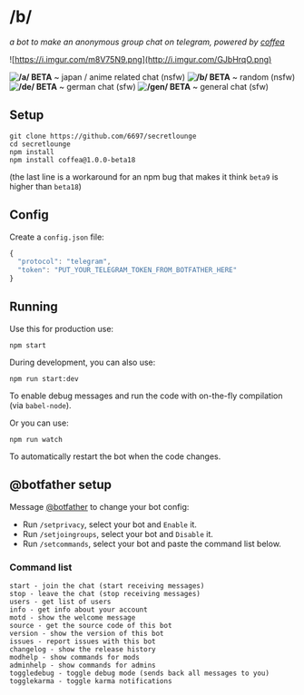 # /b/

_a bot to make an anonymous group chat on telegram, powered by [coffea](https://github.com/caffeinery/coffea)_

![https://i.imgur.com/m8V75N9.png](http://i.imgur.com/GJbHrqO.png)

**![/a/ BETA](https://telegram.me/animeloungebot)** ~ japan / anime related chat (nsfw)
**![/b/ BETA](https://telegram.me/secretloungebot)** ~ random (nsfw)
**![/de/ BETA](https://telegram.me/germanloungebot)** ~ german chat (sfw)
**![/gen/ BETA](https://telegram.me/generalloungebot)** ~ general chat (sfw) 

## Setup

```
git clone https://github.com/6697/secretlounge
cd secretlounge
npm install
npm install coffea@1.0.0-beta18
```

(the last line is a workaround for an npm bug that makes it think `beta9` is higher than `beta18`)


## Config

Create a `config.json` file:

```js
{
  "protocol": "telegram",
  "token": "PUT_YOUR_TELEGRAM_TOKEN_FROM_BOTFATHER_HERE"
}
```


## Running

Use this for production use:

```
npm start
```

During development, you can also use:

```
npm run start:dev
```

To enable debug messages and run the code with on-the-fly compilation
(via `babel-node`).

Or you can use:

```
npm run watch
```

To automatically restart the bot when the code changes.


## @botfather setup

Message [@botfather](https://telegram.me/botfather) to change your bot config:

 * Run `/setprivacy`, select your bot and `Enable` it.
 * Run `/setjoingroups`, select your bot and `Disable` it.
 * Run `/setcommands`, select your bot and paste the command list below.

### Command list

```
start - join the chat (start receiving messages)
stop - leave the chat (stop receiving messages)
users - get list of users
info - get info about your account
motd - show the welcome message
source - get the source code of this bot
version - show the version of this bot
issues - report issues with this bot
changelog - show the release history
modhelp - show commands for mods
adminhelp - show commands for admins
toggledebug - toggle debug mode (sends back all messages to you)
togglekarma - toggle karma notifications
```
